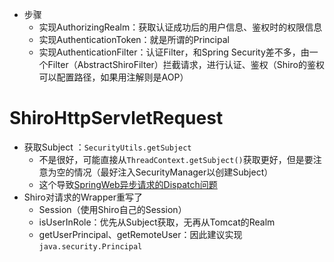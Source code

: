 - 步骤
	- 实现AuthorizingRealm：获取认证成功后的用户信息、鉴权时的权限信息
	- 实现AuthenticationToken：就是所谓的Principal
	- 实现AuthenticationFilter：认证Filter，和Spring Security差不多，由一个Filter（AbstractShiroFilter）拦截请求，进行认证、鉴权（Shiro的鉴权可以配置路径，如果用注解则是AOP）
# ShiroHttpServletRequest
- 获取Subject ：`SecurityUtils.getSubject`
	- 不是很好，可能直接从`ThreadContext.getSubject()`获取更好，但是要注意为空的情况（最好注入SecurityManager以创建Subject）
	- 这个导致[SpringWeb异步请求的Dispatch问题](/JVM/Spring/Web/Async#异步Dispath导致的问题--Shiro)
- Shiro对请求的Wrapper重写了
	- Session（使用Shiro自己的Session）
	- isUserInRole：优先从Subject获取，无再从Tomcat的Realm
	- getUserPrincipal、getRemoteUser：因此建议实现`java.security.Principal`